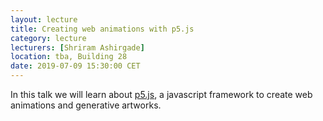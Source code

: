 ```yaml
---
layout: lecture
title: Creating web animations with p5.js
category: lecture
lecturers: [Shriram Ashirgade]
location: tba, Building 28 
date: 2019-07-09 15:30:00 CET
---
```


In this talk we will learn about [p5.js], a javascript framework to create web animations and generative artworks.

[p5.js]:https://p5js.org/